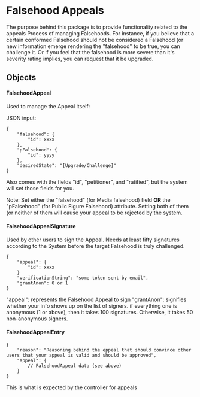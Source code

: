 # Falsehood Appeals

The purpose behind this package is to provide functionality related to the appeals Process of managing Falsehoods. For instance, if you believe that a certain conformed Falsehood should not be considered a Falsehood (or new information emerge rendering the "falsehood" to be true, you can challenge it. Or if you feel that the falsehood is more severe than it's severity rating implies, you can request that it be upgraded.

## Objects 

#### FalsehoodAppeal

Used to manage the Appeal itself:

JSON input:

```
{
    "falsehood": {
        "id": xxxx
    },
    "pFalsehood": {
        "id": yyyy
    },
    "desiredState": "[Upgrade/Challenge]"
}
```

Also comes with the fields "id", "petitioner", and "ratified", but the system will set those fields for you.

Note: Set either the "falsehood" (for Media falsehood) field **OR** the "pFalsehood" (for Public Figure Falsehood) attribute. Setting both of them (or neither of them will cause your appeal to be rejected by the system.

#### FalsehoodAppealSignature

Used by other users to sign the Appeal. Needs at least fifty signatures according to the System before the target Falsehood is truly challenged.

```
{
    "appeal": {
        "id": xxxx
    }
    "verificationString": "some token sent by email",
    "grantAnon": 0 or 1
}
```

"appeal": represents the Falsehood Appeal to sign
"grantAnon": signifies whether your info shows up on the list of signers. if everything one is anonymous (1 or above), then it takes 100 signatures. Otherwise, it takes 50 non-anonymous signers.

#### FalsehoodAppealEntry

```
{
    "reason": "Reasoning behind the eppeal that should convince other users that your appeal is valid and should be approved",
    "appeal": {
        // FalsehoodAppeal data (see above)
    }
}
```

This is what is expected by the controller for appeals